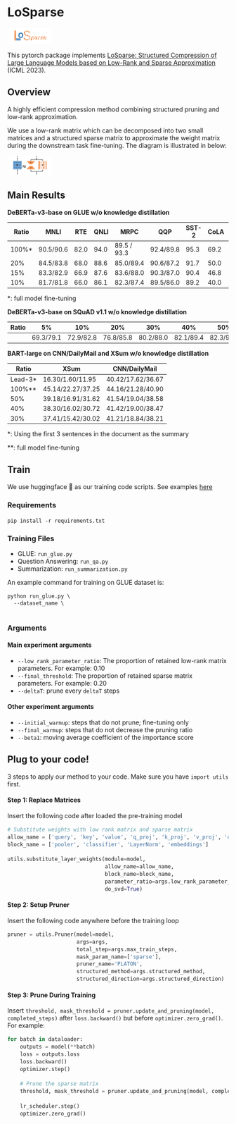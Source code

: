 # LoSparse

<img src="asset/LoSparse_logo.png" alt="LoSparse_logo" style="zoom:10%;" />



This pytorch package implements [LoSparse: Structured Compression of Large Language Models based on Low-Rank and Sparse Approximation]() (ICML 2023).

## Overview

A highly efficient compression method combining structured pruning and low-rank approximation.

We use a low-rank matrix which can be decomposed into two small matrices and a structured sparse matrix to approximate the weight matrix during the downstream task fine-tuning. The diagram is illustrated in below:

<img src="asset/LoSparse_diagram.png" alt="LoSparse_diagram" style="zoom:10%;" />

## Main Results

**DeBERTa-v3-base on GLUE w/o knowledge distillation**

| Ratio | MNLI      | RTE  | QNLI | MRPC        | QQP       | SST-2 | CoLA | STS-B     |
| ----- | --------- | ---- | ---- | ----------- | --------- | ----- | ---- | --------- |
| 100%* | 90.5/90.6 | 82.0 | 94.0 | 89.5 / 93.3 | 92.4/89.8 | 95.3  | 69.2 | 91.6/91.1 |
| 20%   | 84.5/83.8 | 68.0 | 88.6 | 85.0/89.4   | 90.6/87.2 | 91.7  | 50.0 | 88.8/88.5 |
| 15%   | 83.3/82.9 | 66.9 | 87.6 | 83.6/88.0   | 90.3/87.0 | 90.4  | 46.8 | 87.7/87.3 |
| 10%   | 81.7/81.8 | 66.0 | 86.1 | 82.3/87.4   | 89.5/86.0 | 89.2  | 40.0 | 87.2/87.0 |

*: full model fine-tuning

**DeBERTa-v3-base on SQuAD v1.1 w/o knowledge distillation**

| Ratio | 5%        | 10%       | 20%       | 30%       | 40%       | 50%       |
| ----- | --------- | --------- | --------- | --------- | --------- | --------- |
|       | 69.3/79.1 | 72.9/82.8 | 76.8/85.8 | 80.2/88.0 | 82.1/89.4 | 82.3/90.3 |

**BART-large on CNN/DailyMail and XSum w/o knowledge distillation**

| Ratio   | XSum              | CNN/DailyMail     |
| ------- | ----------------- | ----------------- |
| Lead-3* | 16.30/1.60/11.95  | 40.42/17.62/36.67 |
| 100%**  | 45.14/22.27/37.25 | 44.16/21.28/40.90 |
| 50%     | 39.18/16.91/31.62 | 41.54/19.04/38.58 |
| 40%     | 38.30/16.02/30.72 | 41.42/19.00/38.47 |
| 30%     | 37.41/15.42/30.02 | 41.21/18.84/38.21 |

*: Using the first 3 sentences in the document as the summary

**: full model fine-tuning

## Train

We use huggingface 🤗 as our training code scripts. See examples [here](https://github.com/huggingface/transformers/tree/main/examples/pytorch)

### Requirements

`pip install -r requirements.txt`

### Training Files

* GLUE: `run_glue.py`
* Question Answering: `run_qa.py`
* Summarization: `run_summarization.py`

An example command for training on GLUE dataset is:

```shell
python run_glue.py \
  --dataset_name \
  
```

### Arguments

#### Main experiment arguments

- `--low_rank_parameter_ratio`: The proportion of retained low-rank matrix parameters. For example: 0.10
- `--final_threshold`: The proportion of retained sparse matrix parameters. For example: 0.20
- `--deltaT`: prune every `deltaT` steps

#### Other experiment arguments

- `--initial_warmup`: steps that do not prune; fine-tuning only
- `--final_warmup`: steps that do not decrease the pruning ratio
- `--beta1`: moving average coefficient of the importance score

## Plug to your code!

3 steps to apply our method to your code. Make sure you have `import utils` first.

#### Step 1: Replace Matrices

Insert the following code after loaded the pre-training model 

```python
# Substitute weights with low rank matrix and sparse matrix
allow_name = ['query', 'key', 'value', 'q_proj', 'k_proj', 'v_proj', 'out_proj', 'dense', 'attention', 'fc1', 'fc2']
block_name = ['pooler', 'classifier', 'LayerNorm', 'embeddings']

utils.substitute_layer_weights(module=model,
                               allow_name=allow_name,
                               block_name=block_name,
                               parameter_ratio=args.low_rank_parameter_ratio,
                               do_svd=True)
```

#### Step 2: Setup Pruner

Insert the following code anywhere before the training loop

```python
pruner = utils.Pruner(model=model, 
                      args=args, 
                      total_step=args.max_train_steps,
                      mask_param_name=['sparse'], 
                      pruner_name='PLATON',
                      structured_method=args.structured_method,
                      structured_direction=args.structured_direction)

```

#### Step 3: Prune During Training

Insert `threshold, mask_threshold = pruner.update_and_pruning(model, completed_steps)` after `loss.backward()` but before `optimizer.zero_grad()`. For example:

```python
for batch in dataloader:
    outputs = model(**batch)
    loss = outputs.loss
    loss.backward()
    optimizer.step()

    # Prune the sparse matrix
    threshold, mask_threshold = pruner.update_and_pruning(model, completed_steps)

    lr_scheduler.step()
    optimizer.zero_grad()
```

